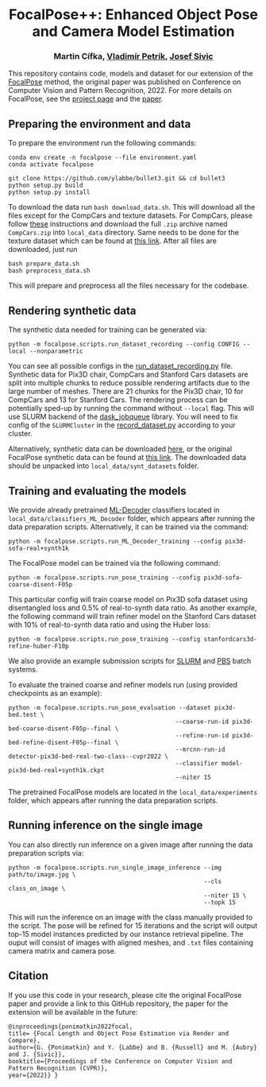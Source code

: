 <h1 align="center">
FocalPose++: Enhanced Object Pose and Camera Model Estimation
</h1>

<div align="center">
<h3>
 Martin Cífka,
<a href="https://petrikvladimir.github.io/">Vladimír Petrík</a>,
<a href="http://www.di.ens.fr/~josef/">Josef Sivic</a>
<br>
</h3>
</div>

This repository contains code, models and dataset for our extension of the [FocalPose](https://github.com/ponimatkin/focalpose) method, the original paper was published on Conference on Computer Vision and Pattern Recognition, 2022. For more details on FocalPose, see the [project page](https://ponimatkin.github.io/focalpose/index.html) and the [paper](https://arxiv.org/abs/2204.05145).


 
## Preparing the environment and data
To prepare the environment run the following commands: 
```
conda env create -n focalpose --file environment.yaml
conda activate focalpose

git clone https://github.com/ylabbe/bullet3.git && cd bullet3 
python setup.py build
python setup.py install
```

To download the data run `bash download_data.sh`. This will download all the files 
except for the CompCars and texture datasets. For CompCars, please follow [these](http://mmlab.ie.cuhk.edu.hk/datasets/comp_cars/instruction.txt) instructions
and download the full `.zip` archive named `CompCars.zip` into `local_data` directory. Same needs to be done for the texture dataset
which can be found at [this link](https://drive.google.com/file/d/1Xg8ODMH0k6EZLYFvQ72FF14uQ7uOitpG/view?usp=sharing). After all files are downloaded, just run
```
bash prepare_data.sh
bash preprocess_data.sh
```
This will prepare and preprocess all the files necessary for the codebase.
 
## Rendering synthetic data
The synthetic data needed for training can be generated via:
```
python -m focalpose.scripts.run_dataset_recording --config CONFIG --local --nonparametric
```
You can see all possible configs in the [run_dataset_recording.py](focalpose/scripts/run_dataset_recording.py) file. Synthetic data for Pix3D chair, CompCars and Stanford Cars 
datasets are split into multiple chunks to reduce possible rendering artifacts due to the large number of meshes. There are 21 chunks for the Pix3D chair, 10 for CompCars and 13 for Stanford Cars. 
The rendering process can be potentially sped-up by running the command without `--local` flag. This will use SLURM backend of the
[dask_jobqueue](https://jobqueue.dask.org) library. You will need to fix config of the `SLURMCluster` in the
[record_dataset.py](focalpose/recording/record_dataset.py) according to your cluster.

Alternatively, synthetic data can be downloaded [here](https://data.ciirc.cvut.cz/public/projects/2023FocalPosePP/synt_datasets/), or the original FocalPose synthetic data can be found at [this link](https://data.ciirc.cvut.cz/public/projects/2022FocalPose/synth_data/). The downloaded data should be unpacked into `local_data/synt_datasets` folder.

## Training and evaluating the models

We provide already pretrained [ML-Decoder](https://github.com/alibaba-miil/ml_decoder) classifiers located in `local_data/classifiers_ML_Decoder` folder, which appears after running the data preparation scripts. Alternatively, it can be trained via the command:
```
python -m focalpose.scripts.run_ML_Decoder_training --config pix3d-sofa-real+synth1k
```

The FocalPose model can be trained via the following command:
```
python -m focalpose.scripts.run_pose_training --config pix3d-sofa-coarse-disent-F05p
```
This particular config will train coarse model on Pix3D sofa dataset using disentangled loss and 0.5% of real-to-synth data ratio. As another example, the following command will train
refiner model on the Stanford Cars dataset with 10% of real-to-synth data ratio and using the Huber loss:
```
python -m focalpose.scripts.run_pose_training --config stanfordcars3d-refine-huber-F10p
```
We also provide an example submission scripts for [SLURM](train_slurm.sh) and [PBS](train_pbs.sh) batch systems.

To evaluate the trained coarse and refiner models run (using provided checkpoints as an example):
```
python -m focalpose.scripts.run_pose_evaluation --dataset pix3d-bed.test \
                                               --coarse-run-id pix3d-bed-coarse-disent-F05p--final \
                                               --refine-run-id pix3d-bed-refine-disent-F05p--final \
                                               --mrcnn-run-id detector-pix3d-bed-real-two-class--cvpr2022 \
                                               --classifier model-pix3d-bed-real+synth1k.ckpt
                                               --niter 15 
```
The pretrained FocalPose models are located in the `local_data/experiments` folder, which appears after running the data preparation scripts.

## Running inference on the single image
You can also directly run inference on a given image after running the data preparation scripts via:
```
python -m focalpose.scripts.run_single_image_inference --img path/to/image.jpg \
                                                       --cls class_on_image \
                                                       --niter 15 \
                                                       --topk 15 
```
This will run the inference on an image with the class manually provided to the script. The pose will be refined for 15 
iterations and the script will output top-15 model instances predicted by our instance retrieval pipeline. The ouput will consist
of images with aligned meshes, and `.txt` files containing camera matrix and camera pose.

## Citation
If you use this code in your research, please cite the original FocalPose paper and provide a link to this GitHub repository, the paper for the extension will be available in the future:

```
@inproceedings{ponimatkin2022focal, 
title= {Focal Length and Object Pose Estimation via Render and Compare}, 
author={G. {Ponimatkin} and Y. {Labbe} and B. {Russell} and M. {Aubry} and J. {Sivic}}, 
booktitle={Proceedings of the Conference on Computer Vision and Pattern Recognition (CVPR)}, 
year={2022}} }
```